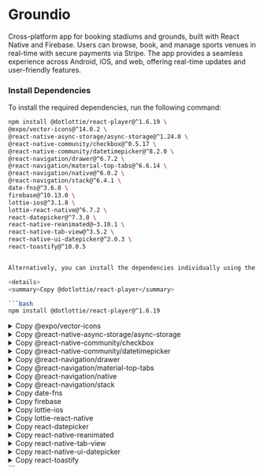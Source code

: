# Groundio
Cross-platform app for booking stadiums and grounds, built with React Native and Firebase. Users can browse, book, and manage sports venues in real-time with secure payments via Stripe. The app provides a seamless experience across Android, iOS, and web, offering real-time updates and user-friendly features.

### Install Dependencies

To install the required dependencies, run the following command:

```bash
npm install @dotlottie/react-player@^1.6.19 \
@expo/vector-icons@^14.0.2 \
@react-native-async-storage/async-storage@^1.24.0 \
@react-native-community/checkbox@^0.5.17 \
@react-native-community/datetimepicker@^8.2.0 \
@react-navigation/drawer@^6.7.2 \
@react-navigation/material-top-tabs@^6.6.14 \
@react-navigation/native@^6.0.2 \
@react-navigation/stack@^6.4.1 \
date-fns@^3.6.0 \
firebase@^10.13.0 \
lottie-ios@^3.1.8 \
lottie-react-native@^6.7.2 \
react-datepicker@^7.3.0 \
react-native-reanimated@~3.10.1 \
react-native-tab-view@^3.5.2 \
react-native-ui-datepicker@^2.0.3 \
react-toastify@^10.0.5


Alternatively, you can install the dependencies individually using the commands below:

<details>
<summary>Copy @dotlottie/react-player</summary>

```bash
npm install @dotlottie/react-player@^1.6.19
```

</details>

<details>
<summary>Copy @expo/vector-icons</summary>

```bash
npm install @expo/vector-icons@^14.0.2
```

</details>

<details>
<summary>Copy @react-native-async-storage/async-storage</summary>

```bash
npm install @react-native-async-storage/async-storage@^1.24.0
```

</details>

<details>
<summary>Copy @react-native-community/checkbox</summary>

```bash
npm install @react-native-community/checkbox@^0.5.17
```

</details>

<details>
<summary>Copy @react-native-community/datetimepicker</summary>

```bash
npm install @react-native-community/datetimepicker@^8.2.0
```

</details>

<details>
<summary>Copy @react-navigation/drawer</summary>

```bash
npm install @react-navigation/drawer@^6.7.2
```

</details>

<details>
<summary>Copy @react-navigation/material-top-tabs</summary>

```bash
npm install @react-navigation/material-top-tabs@^6.6.14
```

</details>

<details>
<summary>Copy @react-navigation/native</summary>

```bash
npm install @react-navigation/native@^6.0.2
```

</details>

<details>
<summary>Copy @react-navigation/stack</summary>

```bash
npm install @react-navigation/stack@^6.4.1
```

</details>

<details>
<summary>Copy date-fns</summary>

```bash
npm install date-fns@^3.6.0
```

</details>

<details>
<summary>Copy firebase</summary>

```bash
npm install firebase@^10.13.0
```

</details>

<details>
<summary>Copy lottie-ios</summary>

```bash
npm install lottie-ios@^3.1.8
```

</details>

<details>
<summary>Copy lottie-react-native</summary>

```bash
npm install lottie-react-native@^6.7.2
```

</details>

<details>
<summary>Copy react-datepicker</summary>

```bash
npm install react-datepicker@^7.3.0
```

</details>

<details>
<summary>Copy react-native-reanimated</summary>

```bash
npm install react-native-reanimated@~3.10.1
```

</details>

<details>
<summary>Copy react-native-tab-view</summary>

```bash
npm install react-native-tab-view@^3.5.2
```

</details>

<details>
<summary>Copy react-native-ui-datepicker</summary>

```bash
npm install react-native-ui-datepicker@^2.0.3
```

</details>

<details>
<summary>Copy react-toastify</summary>

```bash
npm install react-toastify@^10.0.5
```

</details>
```
